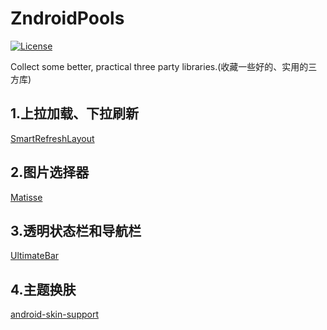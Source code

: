 # ZndroidPools

[![License](https://img.shields.io/badge/License%20-Apache%202-337ab7.svg)](https://www.apache.org/licenses/LICENSE-2.0)

Collect some better, practical three party libraries.(收藏一些好的、实用的三方库)

## 1.上拉加载、下拉刷新
[SmartRefreshLayout](https://github.com/scwang90/SmartRefreshLayout "SmartRefreshLayout")
## 2.图片选择器
[Matisse](https://github.com/zhihu/Matisse "Matisse")
## 3.透明状态栏和导航栏
[UltimateBar](https://github.com/Zackratos/UltimateBar "UltimateBar")
## 4.主题换肤
[android-skin-support](https://github.com/ximsfei/Android-skin-support "android-skin")
